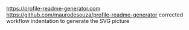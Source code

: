 https://profile-readme-generator.com
https://github.com/maurodesouza/profile-readme-generator
corrected workflow indentation to generate the SVG picture
